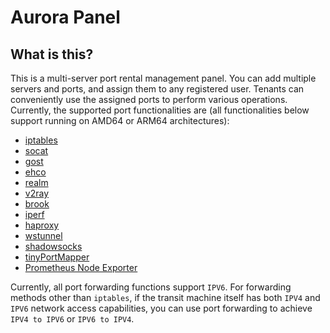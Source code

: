 # Aurora Panel

## What is this?

This is a multi-server port rental management panel. You can add multiple servers and ports, and assign them to any registered user. Tenants can conveniently use the assigned ports to perform various operations. Currently, the supported port functionalities are (all functionalities below support running on AMD64 or ARM64 architectures):

- [iptables](https://www.netfilter.org/)
- [socat](http://www.dest-unreach.org/socat/)
- [gost](https://github.com/ginuerzh/gost)
- [ehco](https://github.com/Ehco1996/ehco)
- [realm](https://github.com/zephyrchien/realm)
- [v2ray](https://github.com/v2fly/v2ray-core)
- [brook](https://github.com/txthinking/brook)
- [iperf](https://iperf.fr)
- [haproxy](http://www.haproxy.org)
- [wstunnel](https://github.com/erebe/wstunnel)
- [shadowsocks](https://github.com/shadowsocks)
- [tinyPortMapper](https://github.com/wangyu-/tinyPortMapper)
- [Prometheus Node Exporter](https://github.com/leishi1313/node_exporter)

Currently, all port forwarding functions support `IPV6`. For forwarding methods other than `iptables`, if the transit machine itself has both `IPV4` and `IPV6` network access capabilities, you can use port forwarding to achieve `IPV4 to IPV6` or `IPV6 to IPV4`.

